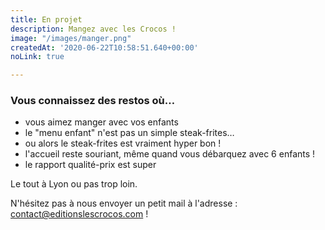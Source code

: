 ```yaml
---
title: En projet
description: Mangez avec les Crocos !
image: "/images/manger.png"
createdAt: '2020-06-22T10:58:51.640+00:00'
noLink: true

---
```

### Vous connaissez des restos où…

* vous aimez manger avec vos enfants
* le "menu enfant" n'est pas un simple steak-frites…
* ou alors le steak-frites est vraiment hyper bon !
* l'accueil reste souriant, même quand vous débarquez avec 6 enfants !
* le rapport qualité-prix est super

Le tout à Lyon ou pas trop loin. 

N'hésitez pas à nous envoyer un petit mail à l'adresse : contact@editionslescrocos.com !
